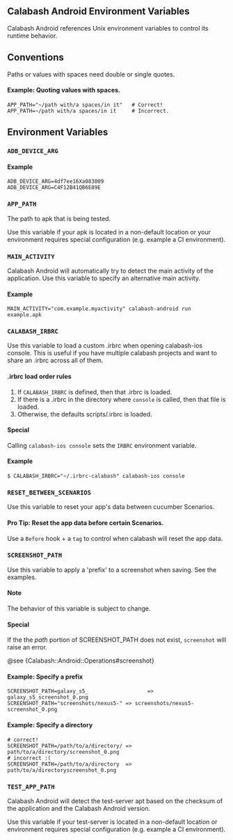 ## Calabash Android Environment Variables

Calabash Android references Unix environment variables to control its runtime behavior.

## Conventions

Paths or values with spaces need double or single quotes.

#### Example: Quoting values with spaces.

```
APP_PATH="~/path with/a spaces/in it"   # Correct!
APP_PATH=~/path with/a spaces/in it     # Incorrect.
```

## Environment Variables

### `ADB_DEVICE_ARG`

#### Example

```
ADB_DEVICE_ARG=4df7ee16Xa083009
ADB_DEVICE_ARG=C4F12B41QB6E89E
```

### `APP_PATH`

The path to apk that is being tested.

Use this variable if your apk is located in a non-default location or your environment requires special configuration (e.g. example a CI environment).

### `MAIN_ACTIVITY`

Calabash Android will automatically try to detect the main activity of
the application.  Use this variable to specify an alternative main activity.

#### Example

```
MAIN_ACTIVITY="com.example.myactivity" calabash-android run example.apk
```

### `CALABASH_IRBRC`

Use this variable to load a custom .irbrc when opening calabash-ios console.  This is useful if you have multiple calabash projects and want to share an .irbrc across all of them.

#### .irbrc load order rules

1. If `CALABASH_IRBRC` is defined, then that .irbrc is loaded.
2. If there is a .irbrc in the directory where `console` is called, then that file is loaded.
3. Otherwise, the defaults scripts/.irbrc is loaded.

#### Special

Calling `calabash-ios console` sets the `IRBRC` environment variable.

#### Example

```
$ CALABASH_IRBRC="~/.irbrc-calabash" calabash-ios console
```

### `RESET_BETWEEN_SCENARIOS`

Use this variable to reset your app's data between cucumber Scenarios.

#### Pro Tip:  Reset the app data before certain Scenarios.

Use a `Before` hook + a `tag` to control when calabash will reset the app data.

### `SCREENSHOT_PATH`

Use this variable to apply a 'prefix' to a screenshot when saving.  See the examples.

#### Note

The behavior of this variable is subject to change.

#### Special

If the the *path* portion of SCREENSHOT_PATH does not exist, `screenshot` will raise an error.

@see {Calabash::Android::Operations#screenshot}

#### Example: Specify a prefix

```
SCREENSHOT_PATH=galaxy_s5_                   => galaxy_s5_screenshot_0.png
SCREENSHOT_PATH="screenshots/nexus5-" => screenshots/nexus5-screenshot_0.png
```

#### Example: Specify a directory

```
# correct!
SCREENSHOT_PATH=/path/to/a/directory/ => path/to/a/directory/screenshot_0.png
# incorrect :(
SCREENSHOT_PATH=/path/to/a/directory  => path/to/a/directoryscreenshot_0.png
```

### `TEST_APP_PATH`

Calabash Android will detect the test-server apt based on the checksum of the application and the Calabash Android version.

Use this variable if your test-server is located in a non-default location or environment requires special configuration (e.g. example a CI environment).
